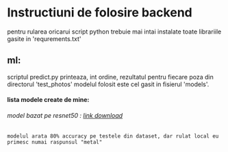 # Instructiuni de folosire backend
pentru rularea oricarui script python trebuie mai intai instalate toate librariile gasite in 'requrements.txt'

## ml:
scriptul predict.py printeaza, int ordine, rezultatul pentru fiecare poza din directorul 'test_photos'
modelul folosit este cel gasit in fisierul 'models'.
#### lista modele create de mine:
  ###### model bazat pe resnet50 : [link download](https://www.kaggle.com/code/radughenea/waste-classifier/output?scriptVersionId=268544736)
    modelul arata 80% accuracy pe testele din dataset, dar rulat local eu primesc numai raspunsul "metal"
